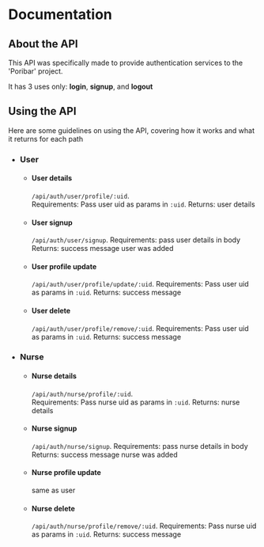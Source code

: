 # Documentation

## About the API

This API was specifically made to provide authentication services to the 'Poribar' project.

It has 3 uses only: **login**, **signup**, and **logout**


## Using the API

Here are some guidelines on using the API, covering how it works and what it returns for each path


- ### User
  - #### User details
    `/api/auth/user/profile/:uid`.  
    Requirements: Pass user uid as params in `:uid`.
    Returns: user details

  - #### User signup
    `/api/auth/user/signup`.
    Requirements: pass user details in body
    Returns: success message user was added

  - #### User profile update
    `/api/auth/user/profile/update/:uid`.
    Requirements: Pass user uid as params in `:uid`.
    Returns: success message
  
  - #### User delete
    `/api/auth/user/profile/remove/:uid`.
    Requirements: Pass user uid as params in `:uid`.
    Returns: success message


- ### Nurse
  - #### Nurse details
    `/api/auth/nurse/profile/:uid`.  
    Requirements: Pass nurse uid as params in `:uid`.
    Returns: nurse details

  - #### Nurse signup
    `/api/auth/nurse/signup`.
    Requirements: pass nurse details in body
    Returns: success message nurse was added

  - #### Nurse profile update
    same as user
  
  - #### Nurse delete
    `/api/auth/nurse/profile/remove/:uid`.
    Requirements: Pass nurse uid as params in `:uid`.
    Returns: success message


